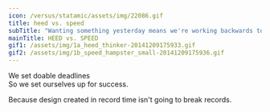 ```yaml
---
icon: /versus/statamic/assets/img/22086.gif
title: heed vs. speed
subTitle: "Wanting something yesterday means we're working backwards to get there."
mainTitle: HEED vs. SPEED
gif1: /assets/img/1a_heed_thinker-20141209175933.gif
gif2: /assets/img/1b_speed_hampster_small-20141209175936.gif
---
```

<p>
	   We set doable deadlines<br>So we set ourselves up for success.</p><p>
	   Because design created in record time isn't going to break records.</p>